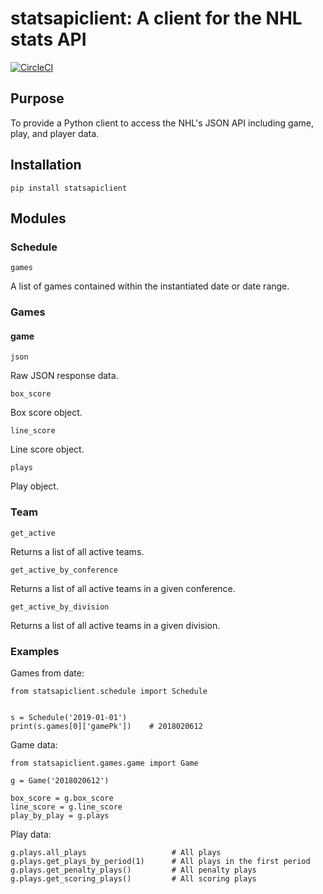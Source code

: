 # statsapiclient: A client for the NHL stats API

[![CircleCI](https://circleci.com/gh/bplabombarda/statsapiclient.svg?style=svg)](https://circleci.com/gh/bplabombarda/statsapiclient)

## Purpose

To provide a Python client to access the NHL's JSON API including game, play, and player data.


## Installation

    pip install statsapiclient


## Modules

### Schedule

`games`

A list of games contained within the instantiated date or date range.


### Games

#### game

`json`

Raw JSON response data.

`box_score`

Box score object.

`line_score`

Line score object.

`plays`

Play object.


### Team

`get_active`

Returns a list of all active teams.

`get_active_by_conference`

Returns a list of all active teams in a given conference.

`get_active_by_division`

Returns a list of all active teams in a given division.


### Examples

Games from date:
      
    from statsapiclient.schedule import Schedule


    s = Schedule('2019-01-01')
    print(s.games[0]['gamePk'])    # 2018020612

Game data:

    from statsapiclient.games.game import Game

    g = Game('2018020612')

    box_score = g.box_score
    line_score = g.line_score
    play_by_play = g.plays

Play data:

    g.plays.all_plays                   # All plays
    g.plays.get_plays_by_period(1)      # All plays in the first period
    g.plays.get_penalty_plays()         # All penalty plays
    g.plays.get_scoring_plays()         # All scoring plays
